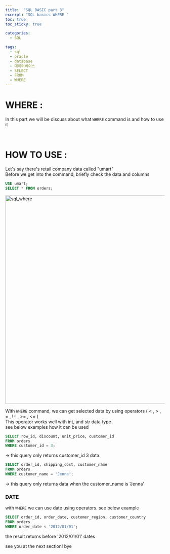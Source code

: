 ```yaml
---
title:  "SQL BASIC part 3"
excerpt: "SQL basics WHERE "
toc: true
toc_sticky: true

categories:
  - SQL

tags:
  - sql
  - oracle
  - database
  - 데이터베이스
  - SELECT
  - FROM
  - WHERE
---
```



# WHERE : 

In this part we will be discuss about what `WHERE` command is and how to use it
  
<br/>

# HOW TO USE :

Let's say there's retail company data called "umart" <br/>
Before we get into the command, briefly check the data and columns

```sql
USE umart;
SELECT * FROM orders;
```
<img width="658" alt="sql_where" src="https://user-images.githubusercontent.com/75202769/123070492-c5713380-d44e-11eb-9901-92ee5afa622f.png">

With `WHERE` command, we can get selected data by using operators ( < , > , = , != , >= , <= )<br/>
This operator works well with int, and str data type<br/>
see below examples how it can be used 

```sql
SELECT row_id, discount, unit_price, customer_id
FROM orders
WHERE customer_id = 3;
```
-> this query only returns customer_id 3 data.

```sql
SELECT order_id, shipping_cost, customer_name
FROM orders
WHERE customer_name = 'Jenna';
```
-> this query only returns data when the customer_name is 'Jenna'

### DATE 
with `WHERE` we can use date using operators. 
see below example<br/>

```sql
SELECT order_id, order_date, customer_region, customer_country 
FROM orders
WHERE order_date < '2012/01/01';
```
the result returns before '2012/01/01' dates


see you at the next section! bye

